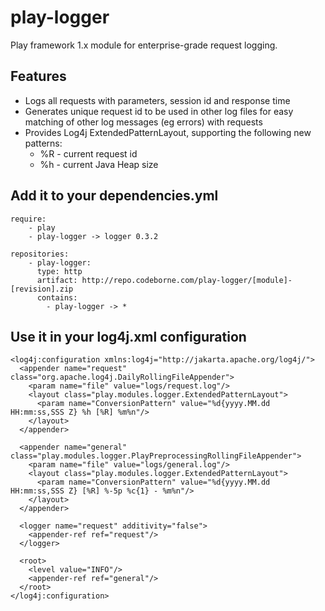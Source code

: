 play-logger
===========

Play framework 1.x module for enterprise-grade request logging.

Features
--------

- Logs all requests with parameters, session id and response time
- Generates unique request id to be used in other log files for easy matching of other log messages (eg errors) with requests
- Provides Log4j ExtendedPatternLayout, supporting the following new patterns:
  - %R - current request id
  - %h - current Java Heap size

Add it to your dependencies.yml
-------------------------------

    require:
        - play
        - play-logger -> logger 0.3.2
    
    repositories:
        - play-logger:
          type: http
          artifact: http://repo.codeborne.com/play-logger/[module]-[revision].zip
          contains:
            - play-logger -> *

Use it in your log4j.xml configuration
--------------------------------------

    <log4j:configuration xmlns:log4j="http://jakarta.apache.org/log4j/">
      <appender name="request" class="org.apache.log4j.DailyRollingFileAppender">
        <param name="file" value="logs/request.log"/>
        <layout class="play.modules.logger.ExtendedPatternLayout">
          <param name="ConversionPattern" value="%d{yyyy.MM.dd HH:mm:ss,SSS Z} %h [%R] %m%n"/>
        </layout>
      </appender>

      <appender name="general" class="play.modules.logger.PlayPreprocessingRollingFileAppender">
        <param name="file" value="logs/general.log"/>
        <layout class="play.modules.logger.ExtendedPatternLayout">
          <param name="ConversionPattern" value="%d{yyyy.MM.dd HH:mm:ss,SSS Z} [%R] %-5p %c{1} - %m%n"/>
        </layout>
      </appender>

      <logger name="request" additivity="false">
        <appender-ref ref="request"/>
      </logger>

      <root>
        <level value="INFO"/>
        <appender-ref ref="general"/>
      </root>
    </log4j:configuration>
